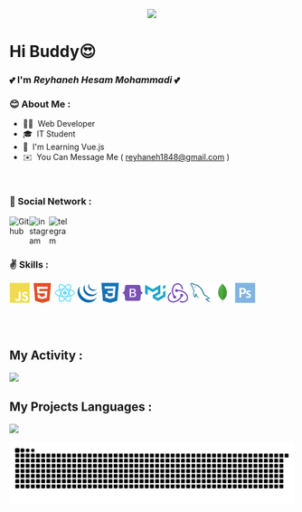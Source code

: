 <p align="center">
  <img src="https://camo.githubusercontent.com/07072905c6c17b10d7c34414f0f029e7172f34a26a3d4948d566377cdc493501/68747470733a2f2f63617073756c652d72656e6465722e76657263656c2e6170702f6170693f747970653d776176696e6726636f6c6f723d6772616469656e7426746578743d57656c636f6d65266865696768743d3130302673656374696f6e3d686561646572" />  
</p>

<h1> Hi Buddy😍 </h1> 

<h3> 💕 I'm <b><i>Reyhaneh Hesam Mohammadi</i></b> 💕 </h3>

<h3> 😊&nbsp;About Me : </h3>

- 👩‍💻 &nbsp;Web Developer
- 🎓 &nbsp;IT Student
- 🧠 &nbsp;I'm Learning Vue.js
- ✉️ &nbsp;You Can Message Me ( reyhaneh1848@gmail.com )

<br>

### 🔗 Social Network : 
<a href="https://github.com/Reyhaneh-hm" target="_blank"><img class="icon"  width="35px" align="left" alt="Github"  src="https://img.icons8.com/3d-fluency/94/null/github.png" /></a>
<a href="https://instagram.com/reyhaneh.h.m.3?igshid=ZGUzMzM3NWJiOQ==" target="_blank"><img class="icon" align="left" alt="instagram" width="35px" src="https://img.icons8.com/3d-fluency/94/null/instagram-new.png" /></a>
<a href="http://T.me/Reyhaneh1848" target="_blank"><img class="icon" align="left" alt="telegram" width="35px" src="https://img.icons8.com/?size=100&id=k4jADXhS5U1t&format=png" /></a>

<br><br><br>

### ✌ Skills :

<p align="left">
    <a href="https://developer.mozilla.org/en-US/docs/Web/JavaScript" target="_blank" rel="noreferrer"><img src="https://raw.githubusercontent.com/sabzlearn-ir/sabzlearn-ir/4d2a781931f79c747a132c28eae4ebfbb8eaa7d7/javascript-colored.svg" width="36" height="36" alt="Javascript" /></a>
    <a href="https://developer.mozilla.org/en-US/docs/Glossary/HTML5" target="_blank" rel="noreferrer"><img src="https://raw.githubusercontent.com/sabzlearn-ir/sabzlearn-ir/4d2a781931f79c747a132c28eae4ebfbb8eaa7d7/html5-colored.svg" width="36" height="36" alt="HTML5" /></a>
    <a href="https://reactjs.org/" target="_blank" rel="noreferrer"><img src="https://raw.githubusercontent.com/sabzlearn-ir/sabzlearn-ir/4d2a781931f79c747a132c28eae4ebfbb8eaa7d7/react-colored.svg" width="36" height="36" alt="React" /></a>
    <a href="https://jquery.com/" target="_blank" rel="noreferrer"><img src="https://raw.githubusercontent.com/sabzlearn-ir/sabzlearn-ir/4d2a781931f79c747a132c28eae4ebfbb8eaa7d7/jquery-colored.svg" width="36" height="36" alt="JQuery" /></a>
    <a href="https://www.w3.org/TR/CSS/#css" target="_blank" rel="noreferrer"><img src="https://raw.githubusercontent.com/sabzlearn-ir/sabzlearn-ir/4d2a781931f79c747a132c28eae4ebfbb8eaa7d7/css3-colored.svg" width="36" height="36" alt="CSS3" /></a>
    <a href="https://getbootstrap.com/" target="_blank" rel="noreferrer"><img src="https://raw.githubusercontent.com/sabzlearn-ir/sabzlearn-ir/4d2a781931f79c747a132c28eae4ebfbb8eaa7d7/bootstrap-colored.svg" width="36" height="36" alt="Bootstrap" /></a>
    <a href="https://mui.com/" target="_blank" rel="noreferrer"><img src="https://raw.githubusercontent.com/sabzlearn-ir/sabzlearn-ir/4d2a781931f79c747a132c28eae4ebfbb8eaa7d7/materialui-colored.svg" width="36" height="36" alt="Material UI" /></a>
    <a href="https://redux.js.org/" target="_blank" rel="noreferrer"><img src="https://raw.githubusercontent.com/sabzlearn-ir/sabzlearn-ir/4d2a781931f79c747a132c28eae4ebfbb8eaa7d7/redux-colored.svg" width="36" height="36" alt="Redux" /></a>
    <a href="https://www.mysql.com/" target="_blank" rel="noreferrer"><img src="https://raw.githubusercontent.com/sabzlearn-ir/sabzlearn-ir/4d2a781931f79c747a132c28eae4ebfbb8eaa7d7/mysql-colored.svg" width="36" height="36" alt="MySQL" /></a>
    <a href="https://www.mongodb.com/" target="_blank" rel="noreferrer"><img src="https://raw.githubusercontent.com/sabzlearn-ir/sabzlearn-ir/4d2a781931f79c747a132c28eae4ebfbb8eaa7d7/mongodb-colored.svg" width="36" height="36" alt="MongoDB" /></a>
    <a href="https://www.adobe.com/uk/products/photoshop.html" target="_blank" rel="noreferrer"><img src="https://raw.githubusercontent.com/sabzlearn-ir/sabzlearn-ir/4d2a781931f79c747a132c28eae4ebfbb8eaa7d7/photoshop-colored.svg" width="36" height="36" alt="Photoshop" /></a>
</p>

<br><br>


## My Activity :
<img src="https://github-readme-stats.vercel.app/api?username=Reyhaneh-hm&show_icons=true&theme=radical" />

## My Projects Languages :
<img src="https://github-readme-stats.vercel.app/api/top-langs/?username=Reyhaneh-hm&hide_progress=true" />

<p align="center">
<img align="center" src="https://raw.githubusercontent.com/imrrobat/imrrobat/d1b244e170d2b75fdda3efd499eaaf163f7a617c/images/github-contribution-grid-snake.svg" />
</p>
